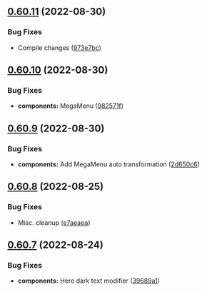 ## [0.60.11](https://github.com/jacecotton/tcds/compare/v0.60.10...v0.60.11) (2022-08-30)


### Bug Fixes

* Compile changes ([973e7bc](https://github.com/jacecotton/tcds/commit/973e7bca796b0eadb8f200345b2b7f3f88b23e57))



## [0.60.10](https://github.com/jacecotton/tcds/compare/v0.60.9...v0.60.10) (2022-08-30)


### Bug Fixes

* **components:** MegaMenu ([982571f](https://github.com/jacecotton/tcds/commit/982571fa63b6c4775badedbc5dd710f979db9123))



## [0.60.9](https://github.com/jacecotton/tcds/compare/v0.60.8...v0.60.9) (2022-08-30)


### Bug Fixes

* **components:** Add MegaMenu auto transformation ([2d650c6](https://github.com/jacecotton/tcds/commit/2d650c6102b6525bb1c7b1a8b9decc6e9a5babe9))



## [0.60.8](https://github.com/jacecotton/tcds/compare/v0.60.7...v0.60.8) (2022-08-25)


### Bug Fixes

* Misc. cleanup ([e7aeaea](https://github.com/jacecotton/tcds/commit/e7aeaea4df96fd02e9bb9a06b16f95337cab979a))



## [0.60.7](https://github.com/jacecotton/tcds/compare/v0.60.6...v0.60.7) (2022-08-24)


### Bug Fixes

* **components:** Hero dark text modifier ([39689a1](https://github.com/jacecotton/tcds/commit/39689a1c5364b43c006f87fe4ce3541154bc278e))



